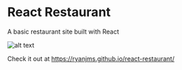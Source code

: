 # React Restaurant

A basic restaurant site built with React

![alt text](https://imgur.com/a/xMTom6Q)

Check it out at https://ryanjms.github.io/react-restaurant/
